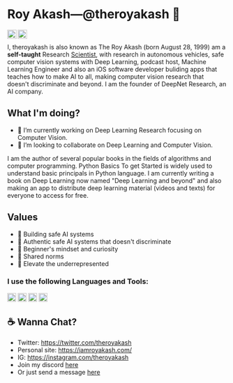 # Roy Akash&mdash;@theroyakash 👋

</a>
<a href="https://twitter.com/theroyakash">
  <img align="left" alt="theroyakash on twitter | Twitter" width="21px" src="https://raw.githubusercontent.com/anuraghazra/anuraghazra/master/assets/twitter.svg" />
</a>
<a href="https://discord.gg/TXQyQYa">
  <img align="left" alt="theroyakash's Discord" width="21px" src="https://raw.githubusercontent.com/anuraghazra/anuraghazra/master/assets/discord-round.svg" />
</a>

<br />

I, theroyakash is also known as The Roy Akash (born August 28, 1999) am a **self-taught** Research [Scientist](https://g.co/kgs/zzwfzC), with research in autonomous vehicles, safe computer vision systems with Deep Learning, podcast host, Machine Learning Engineer and also an iOS software developer buliding apps that teaches how to make AI to all, making computer vision research that doesn't discriminate and beyond. I am the founder of DeepNet Research, an AI company.

## What I'm doing?
- 🔭 I’m currently working on Deep Learning Research focusing on Computer Vision.
- 👯 I’m looking to collaborate on Deep Learning and Computer Vision.

I am the author of several popular books in the fields of algorithms and computer programming. Python Basics To get Started is widely used to understand basic principals in Python language. I am currently writing a book on Deep Learning now named "Deep Learning and beyond" and also making an app to distribute deep learning material (videos and texts) for everyone to access for free.


## Values
- 🥽 Building safe AI systems<br>
- 🌟 Authentic safe AI systems that doesn't discriminate<br>
- 🍏 Beginner's mindset and curiosity<br>
- 🙌 Shared norms<br>
- 🚀 Elevate the underrepresented

### I use the following Languages and Tools:

<code><img height="20" src="https://f0.pngfuel.com/png/20/845/swift-apple-programming-language-xcode-books-png-clip-art-thumbnail.png"></code>
<code><img height="20" src="https://www.python.org/static/opengraph-icon-200x200.png"></code>
<code><img height="20" src="https://developer.apple.com/library/archive/documentation/ToolsLanguages/Conceptual/Xcode_Overview/Art/XcodeIcon_2x.png"></code>
<code><img height="20" src="https://avatars1.githubusercontent.com/u/28029853?s=280&v=4"></code>

## ☕️ Wanna Chat?
- Twitter: https://twitter.com/theroyakash
- Personal site: https://iamroyakash.com/
- IG: https://instagram.com/theroyakash
- Join my discord [here](https://discord.gg/TXQyQYa)
- Or just send a message [here](https://www.iamroyakash.com/contact)

